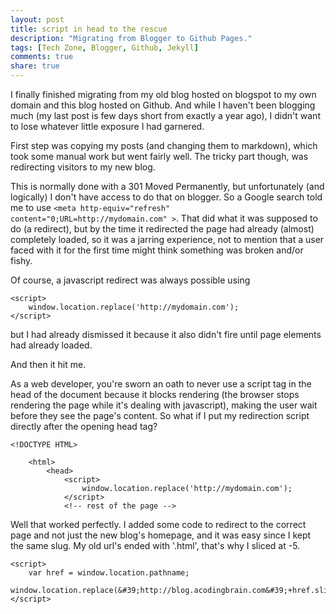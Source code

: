 ```yaml
---
layout: post
title: script in head to the rescue
description: "Migrating from Blogger to Github Pages."
tags: [Tech Zone, Blogger, Github, Jekyll]
comments: true
share: true
---
```


I finally finished migrating from my old blog hosted on blogspot to my own domain and this blog hosted on Github. And while I haven't been blogging much (my last post is few days short from exactly a year ago), I didn't want to lose whatever little exposure I had garnered.

First step was copying my posts (and changing them to markdown), which took some manual work but went fairly well. The tricky part though, was redirecting visitors to my new blog.

This is normally done with a 301 Moved Permanently, but unfortunately (and logically) I don't have access to do that on blogger. So a Google search told me to use `<meta http-equiv="refresh" content="0;URL=http://mydomain.com" >`. That did what it was supposed to do (a redirect), but by the time it redirected the page had already (almost) completely loaded, so it was a jarring experience, not to mention that a user faced with it for the first time might think something was broken and/or fishy.

Of course, a javascript redirect was always possible using 

	<script>
		window.location.replace('http://mydomain.com');
	</script>

but I had already dismissed it because it also didn't fire until page elements had already loaded. 

And then it hit me.

As a web developer, you're sworn an oath to never use a script tag in the head of the document because it blocks rendering (the browser stops rendering the page while it's dealing with javascript), making the user wait before they see the page's content. So what if I put my redirection script directly after the opening head tag?

	<!DOCTYPE HTML>

		<html>
			<head>
				<script>
					window.location.replace('http://mydomain.com');
				</script>
				<!-- rest of the page -->

Well that worked perfectly. I added some code to redirect to the correct page and not just the new blog's homepage, and it was easy since I kept the same slug. My old url's ended with '.html', that's why I sliced at -5.

	<script>
		var href = window.location.pathname;
	    window.location.replace(&#39;http://blog.acodingbrain.com&#39;+href.slice(href.lastIndexOf(&#39;/&#39;),-5));
	</script>



